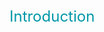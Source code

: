 [//]: <> (!!! ORDER OF ROWS IS REQUIRED !!!)
[//]: <> (menuLabel:'Introduction')
[//]: <> (menuAnchor:'introduction')
[//]: <> (previous:'';next: 'whyOwnFramework.md')
<div id='introduction' style='font-size: 24px; font-weight:400; color: #0097a7'>Introduction</div>